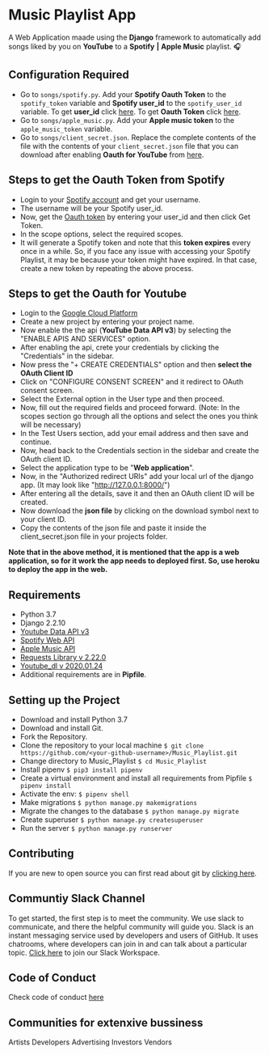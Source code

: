 # Music Playlist App
A Web Application maade using the **Django** framework to automatically add songs liked by you on **YouTube** to a **Spotify** **|** **Apple Music** playlist. 🎧 

## Configuration Required

  * Go to `songs/spotify.py`. Add your **Spotify Oauth Token** to the `spotify_token` variable and **Spotify user_id** to the `spotify_user_id` variable. To get **user_id** click [here](https://www.spotify.com/us/account/overview/). To get **Oauth Token** click [here](https://developer.spotify.com/console/post-playlists/).
  * Go to `songs/apple_music.py`. Add your **Apple music token** to the `apple_music_token` variable.
  * Go to `songs/client_secret.json`. Replace the complete contents of the file with the contents of your `client_secret.json` file that you can download after enabling **Oauth for YouTube** from [here](https://developers.google.com/youtube/v3/getting-started/).

## Steps to get the Oauth Token from Spotify
  * Login to your [Spotify account](https://www.spotify.com/us/account/overview/) and get your username.
  * The username will be your Spotify user_id.
  * Now, get the [Oauth token](https://developer.spotify.com/console/post-playlists/) by entering your user_id and then click Get Token.
  * In the scope options, select the required scopes.
  * It will generate a Spotify token and note that this **token expires** every once in a while. So, if you face any issue with accessing your Spotify Playlist, it may be because
  your token might have expired. In that case, create a new token by repeating the above process.
 

## Steps to get the Oauth for Youtube
  * Login to the [Google Cloud Platform](https://console.developers.google.com/)
  * Create a new project by entering your project name.
  * Now enable the the api (**YouTube Data API v3**) by selecting the "ENABLE APIS AND SERVICES" option.
  * After enabling the api, crete your credentials by clicking the "Credentials" in the sidebar.
  * Now press the "+ CREATE CREDENTIALS" option and then **select the OAuth Client ID**
  * Click on "CONFIGURE CONSENT SCREEN" and it redirect to OAuth consent screen.
  * Select the External option in the User type and then proceed.
  * Now, fill out the required fields and proceed forward. (Note: In the scopes section go through all the options and select the ones you think will be necessary)
  * In the Test Users section, add your email address and then save and continue.
  * Now, head back to the Credentials section in the sidebar and create the OAuth client ID.
  * Select the application type to be "**Web application**".
  * Now, in the "Authorized redirect URIs" add your local url of the django app. (It may look like "http://127.0.0.1:8000/")
  * After entering all the details, save it and then an OAuth client ID will be created.
  * Now download the **json file** by clicking on the download symbol next to your client ID.
  * Copy the contents of the json file and paste it inside the client_secret.json file in your projects folder.

**Note that in the above method, it is mentioned that the app is a web application, so for it work the app needs to deployed first. So, use heroku to deploy the app in the web.**

## Requirements

  * Python 3.7  
  * Django 2.2.10
  * [Youtube Data API v3](https://developers.google.com/youtube/v3)
  * [Spotify Web API](https://developer.spotify.com/documentation/web-api/)
  * [Apple Music API](https://developer.apple.com/documentation/applemusicapi)
  * [Requests Library v 2.22.0](https://requests.readthedocs.io/en/master/)
  * [Youtube_dl v 2020.01.24](https://github.com/ytdl-org/youtube-dl/)
  * Additional requirements are in **Pipfile**.

## Setting up the Project

  * Download and install Python 3.7
  * Download and install Git.
  * Fork the Repository.
  * Clone the repository to your local machine `$ git clone https://github.com/<your-github-username>/Music_Playlist.git`
  * Change directory to Music_Playlist `$ cd Music_Playlist`
  * Install pipenv `$ pip3 install pipenv`  
  * Create a virtual environment and install all requirements from Pipfile `$ pipenv install`  
  * Activate the env: `$ pipenv shell`
  * Make migrations `$ python manage.py makemigrations`
  * Migrate the changes to the database `$ python manage.py migrate`
  * Create superuser `$ python manage.py createsuperuser`
  * Run the server `$ python manage.py runserver`

## Contributing

If you are new to open source you can first read about git by [clicking here](https://www.codecademy.com/learn/learn-git).

## Communtiy Slack Channel

To get started, the first step is to meet the community. We use slack to communicate, and there the helpful community will guide you. Slack is an instant messaging service used by developers and users of GitHub. It uses chatrooms, where developers can join in and can talk about a particular topic. [Click here](https://join.slack.com/t/codingninjas-talk/shared_invite/zt-pnokq31t-yZX67OFljSq_TclAKsG_eg) to join our Slack Workspace.
## Code of Conduct
Check code of conduct [here](https://github.com/shubhdeeprajput/Music_Playlist/blob/master/CODE_OF_CONDUCT.md)


## Communities for extenxive bussiness
Artists
Developers
Advertising
Investors
Vendors
